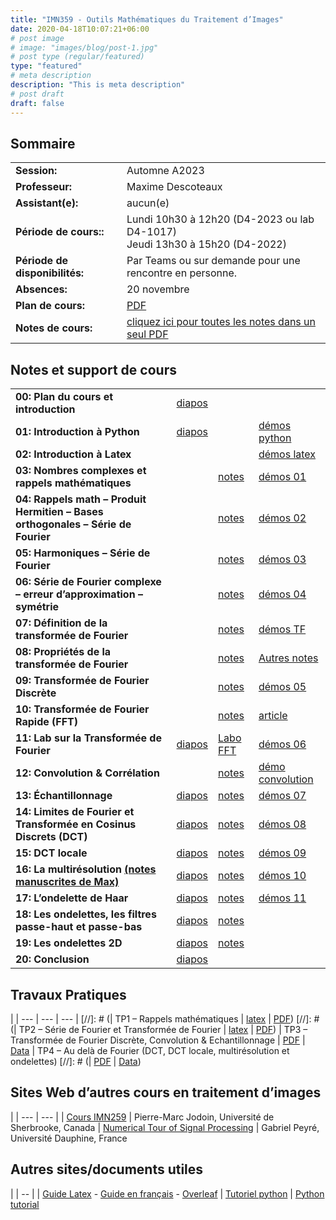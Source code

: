 ```yaml
---
title: "IMN359 - Outils Mathématiques du Traitement d’Images"
date: 2020-04-18T10:07:21+06:00
# post image
# image: "images/blog/post-1.jpg"
# post type (regular/featured)
type: "featured"
# meta description
description: "This is meta description"
# post draft
draft: false
---
```


## Sommaire

| | |
|--|--|
|**Session:** | Automne A2023
| **Professeur:** | Maxime Descoteaux
| **Assistant(e):** | 	aucun(e)
| **Période de cours::** | Lundi 10h30 à 12h20 (D4-2023 ou lab D4-1017)<br>Jeudi 13h30 à 15h20 (D4-2022)
| **Période de disponibilités:** | Par Teams ou sur demande pour une rencontre en personne.
| **Absences:** | 20 novembre
| **Plan de cours:** | [PDF](courses/imn359/misc/IMN359_PlanDeCours.pdf)
| **Notes de cours:** | [cliquez ici pour toutes les notes dans un seul PDF](courses/imn359/cours/IMN359_NotesDeCours.pdf)

## Notes et support de cours

<style>
table {
    border-collapse: collapse;
}
table, th, td {
   border: none!important;
}
blockquote {
    border-left: solid blue;
    padding-left: 10px;
}
</style>
| | | | |
|-------------|-------------|-----|-----|
| **00: Plan du cours et introduction** | [diapos](courses/imn359/cours/Chapitre1.pdf) |            |   
| **01: Introduction à Python** | [diapos](courses/imn359/cours/Intro_python.pptx)  | | [démos python](courses/imn359/cours/Intro_python.zip)
| **02: Introduction à Latex** |  | | [démos latex](courses/imn359/cours/Intro_Latex.zip)
| **03: Nombres complexes et rappels mathématiques** | | [notes](courses/imn359/cours/Notes_NombresComplexes.pdf) | [démos 01](courses/imn359/demos/Demo01.zip)
| **04: Rappels math – Produit Hermitien – Bases orthogonales – Série de Fourier** | | [notes](courses/imn359/cours/Notes_BaseOrthogonale.pdf) | [démos 02](courses/imn359/demos/Demo02.zip)
| **05: Harmoniques – Série de Fourier** | | [notes](courses/imn359/cours/Notes_SerieFourier.pdf) | [démos 03](courses/imn359/demos/Demo03.zip)
| **06: Série de Fourier complexe – erreur d’approximation – symétrie** | | [notes](courses/imn359/cours/Notes_SerieFourierComplexe.pdf) | [démos 04](courses/imn359/demos/Demo04.zip)
| **07: Définition de la transformée de Fourier** | | [notes](courses/imn359/cours/Notes_TFcontinue.pdf) | [démos TF](courses/imn359/demos/demo_TF.py)
| **08: Propriétés de la transformée de Fourier** | | [notes](courses/imn359/cours/Notes_ProprietesTF.pdf) | [Autres notes](courses/imn359/misc/symmetry.pdf)
| **09: Transformée de Fourier Discrète** | | [notes](courses/imn359/cours/Notes_TFD.pdf) | [démos 05](courses/imn359/demos/Demo05.zip)
| **10: Transformée de Fourier Rapide (FFT)** | | [notes](courses/imn359/cours/Notes_FFT.pdf) | [article](courses/imn359/misc/Cooley_Tukey_1965.pdf)
| **11: Lab sur la Transformée de Fourier**	| [diapos](courses/imn359/cours/Fourier.pdf) | [Labo FFT](courses/imn359/demos/Labo_FFT.zip) | [démos 06](courses/imn359/demos/Demo06.zip)
| **12: Convolution & Corrélation**	 | | [notes](courses/imn359/cours/Notes_Convolution.pdf) | [démo convolution](courses/imn359/demos/Demo_Convolution.zip)
| **13: Échantillonnage** | [diapos](courses/imn359/cours/Notes_EchantillonnageDiapo.pdf) | [notes](courses/imn359/cours/Notes_Echantillonnage.pdf) | [démos 07](courses/imn359/demos/Demo07.zip)
| **14: Limites de Fourier et Transformée en Cosinus Discrets (DCT)** | [diapos](courses/imn359/cours/Cours-Limites-Fourier2.pdf) | [notes](https://docs.scipy.org/doc/scipy/reference/generated/scipy.fftpack.dct.html) | [démos 08](courses/imn359/demos/Demo08.zip)
| **15: DCT locale** | [diapos](courses/imn359/cours/Cours-Limites-Fourier2.pdf) | [notes](courses/imn359/cours/Notes_TCD_TKL.pdf) | [démos 09](courses/imn359/demos/Demo09.zip)
| **16: La multirésolution [(notes manuscrites de Max)](courses/imn359/cours/NotesOndelettes.pdf)** | [diapos](courses/imn359/cours/Cours_Multiresolution.pdf) | [notes](courses/imn359/cours/Notes_Multiresolution.pdf) | [démos 10](courses/imn359/demos/Demo10.zip)
| **17: L’ondelette de Haar** | [diapos](courses/imn359/cours/Cours_Ondelettes1D.pdf) | [notes](courses/imn359/cours/Notes_Haar.pdf) | [démos 11](courses/imn359/demos/Demo11.zip)
| **18: Les ondelettes, les filtres passe-haut et passe-bas** | [diapos](courses/imn359/cours/Cours_Ondelettes1D.pdf) | [notes](courses/imn359/cours/Notes_HaarFiltrage.pdf) 
| **19: Les ondelettes 2D** |[diapos](courses/imn359/cours/Cours_Ondelettes2D.pdf)| [notes](courses/imn359/cours/Notes_AutresOndelettes.pdf)
| **20: Conclusion** |[diapos](courses/imn359/cours/Conclusion.pdf) | 

## Travaux Pratiques
|
| --- | --- | --- |
[//]: # (| TP1 – Rappels mathématiques | [latex](courses/imn359/tp01.tex) | [PDF](courses/imn359/tp01.pdf))
[//]: # (| TP2 – Série de Fourier et Transformée de Fourier | [latex](courses/imn359/tp02.tex) | [PDF](courses/imn359/tp02.pdf))
| TP3 – Transformée de Fourier Discrète, Convolution & Echantillonnage  | [PDF](courses/imn359/tp03.pdf) | [Data](courses/imn359/tp03_data.zip)
| TP4 – Au delà de Fourier (DCT, DCT locale, multirésolution et ondelettes) [//]: # (| [PDF](courses/imn359/tp04.pdf) | [Data](courses/imn359/TP04.zip))

## Sites Web d’autres cours en traitement d’images

|
| --- | --- |
| [Cours IMN259](http://info.usherbrooke.ca/pmjodoin/cours/imn259/) |	Pierre-Marc Jodoin, Université de Sherbrooke, Canada
| [Numerical Tour of Signal Processing](http://www.numerical-tours.com/)	| Gabriel Peyré, Université Dauphine, France

## Autres sites/documents utiles

|
| -- |
| [Guide Latex](courses/imn359/misc/latex-guide.pdf) - [Guide en français](http://fr.openclassrooms.com/informatique/cours/redigez-des-documents-de-qualite-avec-latex) - [Overleaf](https://www.overleaf.com/)
| [Tutoriel python](https://info.usherbrooke.ca/hlarochelle/cours/tutoriel_python.html)
| [Python tutorial](https://docs.python.org/3/tutorial/)
